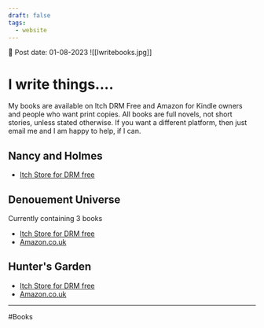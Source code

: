 ```yaml
---
draft: false
tags:
  - website
---
```


📆 Post date: 01-08-2023
![[Iwritebooks.jpg]]

# I write things....

My books are available on Itch DRM Free and Amazon for Kindle owners and people who want print copies. All books are full novels, not short stories, unless stated otherwise. If you want a different platform, then just email me and I am happy to help, if I can.

## Nancy and Holmes

- [Itch Store for DRM free](https://hexdsl.itch.io/)

## Denouement Universe

Currently containing 3 books

- [Itch Store for DRM free](https://hexdsl.itch.io/denouement1/)
- [Amazon.co.uk](https://www.amazon.co.uk/dp/B0B4FG4YFF)

## Hunter's Garden

- [Itch Store for DRM free](https://hexdsl.itch.io/hunters-garden)
- [Amazon.co.uk](https://www.amazon.co.uk/dp/B09NMDSQ1K)

---

#Books
